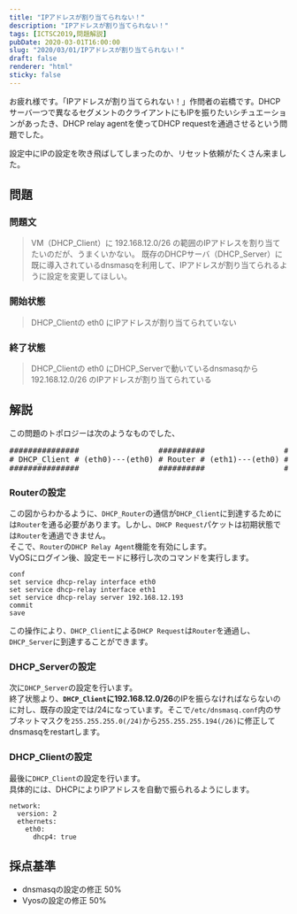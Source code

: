 ```yaml
---
title: "IPアドレスが割り当てられない！"
description: "IPアドレスが割り当てられない！"
tags: [ICTSC2019,問題解説]
pubDate: 2020-03-01T16:00:00
slug: "2020/03/01/IPアドレスが割り当てられない！"
draft: false
renderer: "html"
sticky: false
---
```



<p>お疲れ様です。「IPアドレスが割り当てられない！」作問者の岩橋です。DHCPサーバ一つで異なるセグメントのクライアントにもIPを振りたいシチュエーションがあったき、DHCP relay agentを使ってDHCP requestを通過させるという問題でした。</p>



<p>設定中にIPの設定を吹き飛ばしてしまったのか、リセット依頼がたくさん来ました。</p>



<h2 id="%E5%95%8F%E9%A1%8C">問題&nbsp;<a href="https://wiki.icttoracon.net/ictsc2019/problems/iwancof%3Adhcp_relay_agent/blog/#%E5%95%8F%E9%A1%8C"></a>&nbsp;</h2>



<h3 id="%E5%95%8F%E9%A1%8C%E6%96%87">問題文&nbsp;<a href="https://wiki.icttoracon.net/ictsc2019/problems/iwancof%3Adhcp_relay_agent/blog/#%E5%95%8F%E9%A1%8C%E6%96%87"></a>&nbsp;</h3>



<blockquote class="wp-block-quote"><p>VM（DHCP_Client）に 192.168.12.0/26 の範囲のIPアドレスを割り当てたいのだが、うまくいかない。 既存のDHCPサーバ（DHCP_Server）に既に導入されているdnsmasqを利用して、IPアドレスが割り当てられるように設定を変更してほしい。</p></blockquote>



<h3 id="%E9%96%8B%E5%A7%8B%E7%8A%B6%E6%85%8B">開始状態&nbsp;<a href="https://wiki.icttoracon.net/ictsc2019/problems/iwancof%3Adhcp_relay_agent/blog/#%E9%96%8B%E5%A7%8B%E7%8A%B6%E6%85%8B"></a>&nbsp;</h3>



<blockquote class="wp-block-quote"><p>DHCP_Clientの eth0 にIPアドレスが割り当てられていない</p></blockquote>



<h3 id="%E7%B5%82%E4%BA%86%E7%8A%B6%E6%85%8B">終了状態&nbsp;<a href="https://wiki.icttoracon.net/ictsc2019/problems/iwancof%3Adhcp_relay_agent/blog/#%E7%B5%82%E4%BA%86%E7%8A%B6%E6%85%8B"></a>&nbsp;</h3>



<blockquote class="wp-block-quote"><p>DHCP_Clientの eth0 にDHCP_Serverで動いているdnsmasqから 192.168.12.0/26 のIPアドレスが割り当てられている</p></blockquote>



<h2 id="%E8%A7%A3%E8%AA%AC">解説&nbsp;<a href="https://wiki.icttoracon.net/ictsc2019/problems/iwancof%3Adhcp_relay_agent/blog/#%E8%A7%A3%E8%AA%AC"></a>&nbsp;</h2>



<p>この問題のトポロジーは次のようなものでした、</p>



<pre class="wp-block-preformatted">###############                 ##########                 ###############
# DHCP_Client # (eth0)---(eth0) # Router # (eth1)---(eth0) # DHCP_Server #
###############                 ##########                 ###############</code></pre>



<h3 id="Router%E3%81%AE%E8%A8%AD%E5%AE%9A">Routerの設定&nbsp;<a href="https://wiki.icttoracon.net/ictsc2019/problems/iwancof%3Adhcp_relay_agent/blog/#Router%E3%81%AE%E8%A8%AD%E5%AE%9A"></a>&nbsp;</h3>



<p>この図からわかるように、<code>DHCP_Router</code>の通信が<code>DHCP_Client</code>に到達するためには<code>Router</code>を通る必要があります。しかし、<code>DHCP Request</code>パケットは初期状態では<code>Router</code>を通過できません。<br>そこで、<code>Router</code>の<code>DHCP Relay Agent</code>機能を有効にします。<br>VyOSにログイン後、設定モードに移行し次のコマンドを実行します。</p>


<div class="wp-block-syntaxhighlighter-code "><pre><code>conf
set service dhcp-relay interface eth0
set service dhcp-relay interface eth1
set service dhcp-relay server 192.168.12.193
commit
save
</code></pre></div>


<p>この操作により、<code>DHCP_Client</code>による<code>DHCP Request</code>は<code>Router</code>を通過し、<code>DHCP_Server</code>に到達することができます。</p>



<h3 id="DHCP_Server%E3%81%AE%E8%A8%AD%E5%AE%9A">DHCP_Serverの設定&nbsp;<a href="https://wiki.icttoracon.net/ictsc2019/problems/iwancof%3Adhcp_relay_agent/blog/#DHCP_Server%E3%81%AE%E8%A8%AD%E5%AE%9A"></a>&nbsp;</h3>



<p>次に<code>DHCP_Server</code>の設定を行います。<br>終了状態より、<strong><code>DHCP_Client</code>に192.168.12.0/26</strong>のIPを振らなければならないのに対し、既存の設定では/24になっています。そこで<code>/etc/dnsmasq.conf</code>内のサブネットマスクを<code>255.255.255.0(/24)</code>から<code>255.255.255.194(/26)</code>に修正してdnsmasqをrestartします。</p>



<h3 id="DHCP_Client%E3%81%AE%E8%A8%AD%E5%AE%9A">DHCP_Clientの設定&nbsp;<a href="https://wiki.icttoracon.net/ictsc2019/problems/iwancof%3Adhcp_relay_agent/blog/#DHCP_Client%E3%81%AE%E8%A8%AD%E5%AE%9A"></a>&nbsp;</h3>



<p>最後に<code>DHCP_Client</code>の設定を行います。<br>具体的には、DHCPによりIPアドレスを自動で振られるようにします。</p>


<div class="wp-block-syntaxhighlighter-code "><pre><code>network:
  version: 2
  ethernets:
    eth0:
      dhcp4: true
</code></pre></div>


<h2 id="%E6%8E%A1%E7%82%B9%E5%9F%BA%E6%BA%96">採点基準&nbsp;<a href="https://wiki.icttoracon.net/ictsc2019/problems/iwancof%3Adhcp_relay_agent/blog/#%E6%8E%A1%E7%82%B9%E5%9F%BA%E6%BA%96"></a>&nbsp;</h2>



<ul><li>dnsmasqの設定の修正 50%</li><li>Vyosの設定の修正 50%</li></ul>
